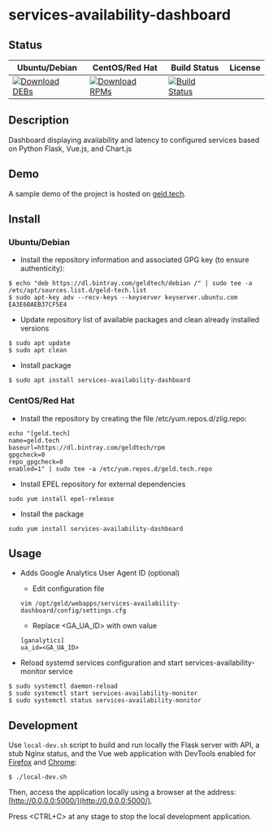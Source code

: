 # services-availability-dashboard

## Status

<table>
    <thead>
      <tr class="table">
        <th>Ubuntu/Debian</th>
        <th>CentOS/Red Hat</th>
        <th>Build Status</th>
        <th>License</th>
      </tr>
    </thead>
    <tbody class="odd">
      <tr>
        <td>
            <a href="https://bintray.com/geldtech/debian/services-availability-dashboard#files">
                <img src="https://api.bintray.com/packages/geldtech/debian/services-availability-dashboard/images/download.svg" alt="Download DEBs">
            </a>
        </td>
        <td>
            <a href="https://bintray.com/geldtech/rpm/services-availability-dashboard#files">
                <img src="https://api.bintray.com/packages/geldtech/rpm/services-availability-dashboard/images/download.svg" alt="Download RPMs">
            </a>
        </td>
        <td>
            <a href="https://travis-ci.org/geld-tech/services-availability-dashboard">
                <img src="https://travis-ci.org/geld-tech/services-availability-dashboard.svg?branch=master" alt="Build Status">
            </a>
        </td>
        <td>
            <a href="https://opensource.org/licenses/Apache-2.0">
                <img src="https://img.shields.io/badge/License-Apache%202.0-blue.svg" alt="">
            </a>
        </td>
      </tr>
    </tbody>
</table>


## Description

Dashboard displaying availability and latency to configured services based on Python Flask, Vue.js, and Chart.js 


## Demo

A sample demo of the project is hosted on <a href="http://geld.tech">geld.tech</a>.


## Install

### Ubuntu/Debian

* Install the repository information and associated GPG key (to ensure authenticity):
```
$ echo "deb https://dl.bintray.com/geldtech/debian /" | sudo tee -a /etc/apt/sources.list.d/geld-tech.list
$ sudo apt-key adv --recv-keys --keyserver keyserver.ubuntu.com EA3E6BAEB37CF5E4
```

* Update repository list of available packages and clean already installed versions
```
$ sudo apt update
$ sudo apt clean
```

* Install package
```
$ sudo apt install services-availability-dashboard
```

### CentOS/Red Hat

* Install the repository by creating the file /etc/yum.repos.d/zlig.repo:
```
echo "[geld.tech]
name=geld.tech
baseurl=https://dl.bintray.com/geldtech/rpm
gpgcheck=0
repo_gpgcheck=0
enabled=1" | sudo tee -a /etc/yum.repos.d/geld.tech.repo
```

* Install EPEL repository for external dependencies
```
sudo yum install epel-release
```

* Install the package
```
sudo yum install services-availability-dashboard
```


## Usage

* Adds Google Analytics User Agent ID (optional)
  * Edit configuration file
  ```
  vim /opt/geld/webapps/services-availability-dashboard/config/settings.cfg
  ```

  * Replace <GA_UA_ID> with own value
  ```
  [ganalytics]
  ua_id=<GA_UA_ID>
  ```

* Reload systemd services configuration and start services-availability-monitor service
```
$ sudo systemctl daemon-reload
$ sudo systemctl start services-availability-monitor
$ sudo systemctl status services-availability-monitor
```


## Development

Use `local-dev.sh` script to build and run locally the Flask server with API, a stub Nginx status, and the Vue web application with DevTools enabled for [Firefox](https://addons.mozilla.org/en-US/firefox/addon/vue-js-devtools/) and [Chrome](https://chrome.google.com/webstore/detail/vuejs-devtools/nhdogjmejiglipccpnnnanhbledajbpd):

```
$ ./local-dev.sh
```
Then, access the application locally using a browser at the address: [http://0.0.0.0:5000/](http://0.0.0.0:5000/).

Press <CTRL+C> at any stage to stop the local development application.

